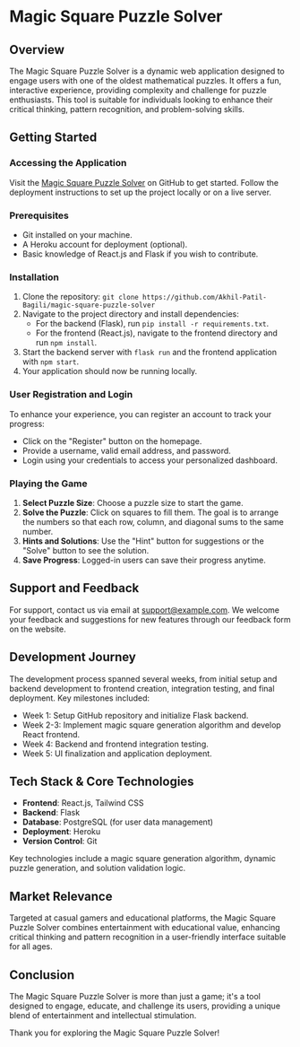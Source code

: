 # Magic Square Puzzle Solver

## Overview

The Magic Square Puzzle Solver is a dynamic web application designed to engage users with one of the oldest mathematical puzzles. It offers a fun, interactive experience, providing complexity and challenge for puzzle enthusiasts. This tool is suitable for individuals looking to enhance their critical thinking, pattern recognition, and problem-solving skills. 

## Getting Started

### Accessing the Application

Visit the [Magic Square Puzzle Solver](https://github.com/Akhil-Patil-Bagili/magic-square-puzzle-solver) on GitHub to get started. Follow the deployment instructions to set up the project locally or on a live server.

### Prerequisites

- Git installed on your machine.
- A Heroku account for deployment (optional).
- Basic knowledge of React.js and Flask if you wish to contribute.

### Installation

1. Clone the repository: `git clone https://github.com/Akhil-Patil-Bagili/magic-square-puzzle-solver`
2. Navigate to the project directory and install dependencies:
   - For the backend (Flask), run `pip install -r requirements.txt`.
   - For the frontend (React.js), navigate to the frontend directory and run `npm install`.
3. Start the backend server with `flask run` and the frontend application with `npm start`.
4. Your application should now be running locally.

### User Registration and Login

To enhance your experience, you can register an account to track your progress:

- Click on the "Register" button on the homepage.
- Provide a username, valid email address, and password.
- Login using your credentials to access your personalized dashboard.

### Playing the Game

1. **Select Puzzle Size**: Choose a puzzle size to start the game.
2. **Solve the Puzzle**: Click on squares to fill them. The goal is to arrange the numbers so that each row, column, and diagonal sums to the same number.
3. **Hints and Solutions**: Use the "Hint" button for suggestions or the "Solve" button to see the solution.
4. **Save Progress**: Logged-in users can save their progress anytime.

## Support and Feedback

For support, contact us via email at support@example.com. We welcome your feedback and suggestions for new features through our feedback form on the website.

## Development Journey

The development process spanned several weeks, from initial setup and backend development to frontend creation, integration testing, and final deployment. Key milestones included:

- Week 1: Setup GitHub repository and initialize Flask backend.
- Week 2-3: Implement magic square generation algorithm and develop React frontend.
- Week 4: Backend and frontend integration testing.
- Week 5: UI finalization and application deployment.

## Tech Stack & Core Technologies

- **Frontend**: React.js, Tailwind CSS
- **Backend**: Flask
- **Database**: PostgreSQL (for user data management)
- **Deployment**: Heroku
- **Version Control**: Git

Key technologies include a magic square generation algorithm, dynamic puzzle generation, and solution validation logic.

## Market Relevance

Targeted at casual gamers and educational platforms, the Magic Square Puzzle Solver combines entertainment with educational value, enhancing critical thinking and pattern recognition in a user-friendly interface suitable for all ages.

## Conclusion

The Magic Square Puzzle Solver is more than just a game; it's a tool designed to engage, educate, and challenge its users, providing a unique blend of entertainment and intellectual stimulation.

Thank you for exploring the Magic Square Puzzle Solver!

